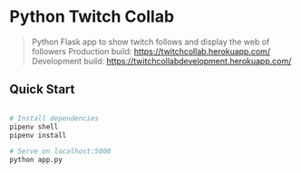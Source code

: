# Python Twitch Collab

> Python Flask app to show twitch follows and display the web of followers
Production build: https://twitchcollab.herokuapp.com/
Development build: https://twitchcollabdevelopment.herokuapp.com/
## Quick Start

```bash

# Install dependencies
pipenv shell
pipenv install

# Serve on localhost:5000
python app.py
```

